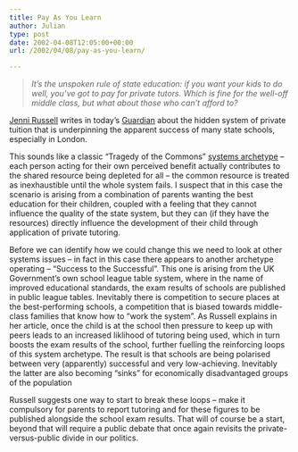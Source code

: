 ```yaml
---
title: Pay As You Learn
author: Julian
type: post
date: 2002-04-08T12:05:00+00:00
url: /2002/04/08/pay-as-you-learn/

---
```

> _It&#8217;s the unspoken rule of state education: if you want your kids to do well, you&#8217;ve got to pay for private tutors. Which is fine for the well-off middle class, but what about those who can&#8217;t afford to?_

[Jenni Russell][1] writes in today&#8217;s <a href="http://www.guardian.co.uk/Archive/Article/0,4273,4389298,00.html" target="_blank">Guardian</a> about the hidden system of private tuition that is underpinning the apparent success of many state schools, especially in London.
  
This sounds like a classic &#8220;Tragedy of the Commons&#8221; <a href="http://www.pegasuscom.com/sysarch.html" target="_blank">systems archetype</a> &#8211; each person acting for their own perceived benefit actually contributes to the shared resource being depleted for all &#8211; the common resource is treated as inexhaustible until the whole system fails. I suspect that in this case the scenario is arising from a combination of parents wanting the best education for their children, coupled with a feeling that they cannot influence the quality of the state system, but they can (if they have the resources) directly influence the development of their child through application of private tutoring.
  
Before we can identify how we could change this we need to look at other systems issues &#8211; in fact in this case there appears to another archetype operating &#8211; &#8220;Success to the Successful&#8221;. This one is arising from the UK Government&#8217;s own school league table system, where in the name of improved educational standards, the exam results of schools are published in public league tables. Inevitably there is competition to secure places at the best-performing schools, a competition that is biased towards middle-class families that know how to &#8220;work the system&#8221;. As Russell explains in her article, once the child is at the school then pressure to keep up with peers leads to an increased liklihood of tutoring being used, which in turn boosts the exam results of the school, further fuelling the reinforcing loops of this system archetype. The result is that schools are being polarised between very (apparently) successful and very low-achieving. Inevitably the latter are also becoming &#8220;sinks&#8221; for economically disadvantaged groups of the population
  
Russell suggests one way to start to break these loops &#8211; make it compulsory for parents to report tutoring and for these figures to be published alongside the school exam results. That will of course be a start, beyond that will require a public debate that once again revisits the private-versus-public divide in our politics.

 [1]: mailto:jennirussell1@hotmail.com